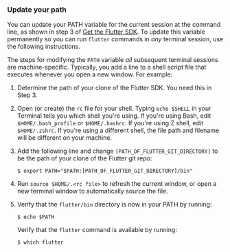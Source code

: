 ### Update your path

You can update your PATH variable for the current session at
the command line, as shown in step 3 of [Get the Flutter SDK][].
To update this variable permanently so you can run
`flutter` commands in _any_ terminal session,
use the following instructions.

The steps for modifying the `PATH` variable
_all_ subsequent terminal sessions are machine-specific.
Typically, you add a line to a shell script file that
executes whenever you open a new window. For example:

 1. Determine the path of your clone of the Flutter SDK.
    You need this in Step 3.
 2. Open (or create) the `rc` file for your shell.
    Typing `echo $SHELL` in your Terminal tells you
    which shell you're using.
    If you're using Bash,
    edit `$HOME/.bash_profile` or `$HOME/.bashrc`.
    If you're using Z shell, edit `$HOME/.zshrc`.
    If you're using a different shell, the file path
    and filename will be different on your machine.
 3. Add the following line and change
    `[PATH_OF_FLUTTER_GIT_DIRECTORY]` to be
    the path of your clone of the Flutter git repo:

    ```terminal
    $ export PATH="$PATH:[PATH_OF_FLUTTER_GIT_DIRECTORY]/bin"
    ```

 4. Run `source $HOME/.<rc file>`
    to refresh the current window,
    or open a new terminal window to
    automatically source the file.
 5. Verify that the `flutter/bin` directory
    is now in your PATH by running:

    ```terminal
    $ echo $PATH
    ```
    Verify that the `flutter` command is available by running:

    ```terminal
    $ which flutter
    ```

[Get the Flutter SDK]: #get-sdk
